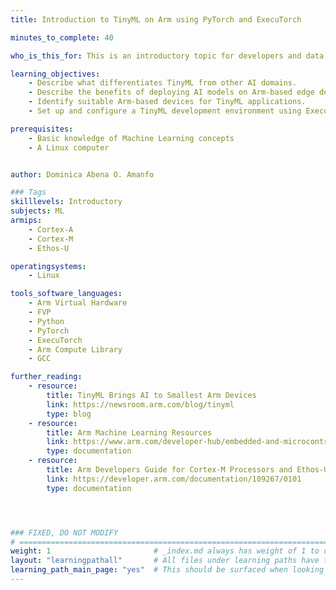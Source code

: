 ```yaml
---
title: Introduction to TinyML on Arm using PyTorch and ExecuTorch

minutes_to_complete: 40

who_is_this_for: This is an introductory topic for developers and data scientists new to Tiny Machine Learning (TinyML) who want to explore its potential using PyTorch and ExecuTorch.

learning_objectives:
    - Describe what differentiates TinyML from other AI domains.
    - Describe the benefits of deploying AI models on Arm-based edge devices.
    - Identify suitable Arm-based devices for TinyML applications.
    - Set up and configure a TinyML development environment using ExecuTorch and Corstone-320 Fixed Virtual Platform (FVP).

prerequisites:
    - Basic knowledge of Machine Learning concepts
    - A Linux computer


author: Dominica Abena O. Amanfo

### Tags
skilllevels: Introductory
subjects: ML
armips:
    - Cortex-A
    - Cortex-M
    - Ethos-U

operatingsystems:
    - Linux

tools_software_languages:
    - Arm Virtual Hardware
    - FVP
    - Python
    - PyTorch
    - ExecuTorch
    - Arm Compute Library
    - GCC

further_reading:
    - resource:
        title: TinyML Brings AI to Smallest Arm Devices
        link: https://newsroom.arm.com/blog/tinyml
        type: blog
    - resource:
        title: Arm Machine Learning Resources
        link: https://www.arm.com/developer-hub/embedded-and-microcontrollers/ml-solutions/getting-started
        type: documentation
    - resource:
        title: Arm Developers Guide for Cortex-M Processors and Ethos-U NPU
        link: https://developer.arm.com/documentation/109267/0101
        type: documentation




### FIXED, DO NOT MODIFY
# ================================================================================
weight: 1                       # _index.md always has weight of 1 to order correctly
layout: "learningpathall"       # All files under learning paths have this same wrapper
learning_path_main_page: "yes"  # This should be surfaced when looking for related content. Only set for _index.md of learning path content.
---
```

